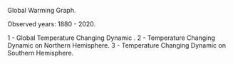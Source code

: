 Global Warming Graph.

Observed years: 1880 - 2020.

1 - Global Temperature Changing Dynamic .
2 - Temperature Changing Dynamic on Northern Hemisphere.
3 - Temperature Changing Dynamic on Southern Hemisphere.

